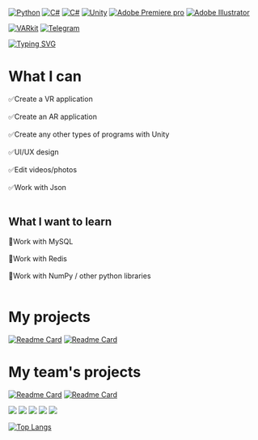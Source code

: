 
[![Python](https://img.shields.io/badge/python-3670A0?style=for-the-badge&logo=python&logoColor=ffdd54)](https://www.python.org/)
[![C#](https://img.shields.io/badge/c%23-%23239120.svg?style=for-the-badge&logo=c-sharp&logoColor=white)](https://github.com/TheMoltenDolphin?tab=repositories&q=&type=&language=c%23&sort=)
[![C#](https://img.shields.io/badge/c%23-%23239120.svg?style=for-the-badge&logo=с++&logoColor=white)](https://github.com/TheMoltenDolphin?tab=repositories&q=&type=&language=c%23&sort=)
[![Unity](https://img.shields.io/badge/Unity3D-000000?style=for-the-badge&logo=unity&logoColor=#ffffffff)](https://github.com/TheMoltenDolphin?tab=repositories&q=&type=&language=python&sort=)
[![Adobe Premiere pro](https://img.shields.io/badge/Premiere-000058?style=for-the-badge&logo=adobepremierepro&logoColor=9494f7)](https://github.com/TheMoltenDolphin?tab=repositories&q=&type=&language=python&sort=)
[![Adobe Illustrator](https://img.shields.io/badge/Illustrator-310000?style=for-the-badge&logo=adobeillustrator&logoColor=f79500)](https://github.com/TheMoltenDolphin?tab=repositories&q=&type=&language=python&sort=)

[![VARkit](https://img.shields.io/badge/My_team-VARkit-214d26?style=for-the-badge&logo=github&logoColor=white)](https://github.com/VARkit?tab=repositories&q=&type=&language=python&sort=)
[![Telegram](https://img.shields.io/badge/Telegram-279dda?style=for-the-badge&logo=telegram&logoColor=white)](https://t.me/TheMoltenDolphin?tab=repositories&q=&type=&language=python&sort=)


[![Typing SVG](https://readme-typing-svg.herokuapp.com?font=Tiny5&size=30&pause=1000&color=3199d9ff&random=false&width=435&lines=It%E2%80%99s+never+too+late+to+learn)](https://git.io/typing-svg)


# What I can
:white_check_mark:Create a VR application <br><br>
:white_check_mark:Create an AR application <br><br>
:white_check_mark:Create any other types of programs with Unity <br><br>
:white_check_mark:UI/UX design <br><br>
:white_check_mark:Edit videos/photos <br><br>
:white_check_mark:Work with Json <br><br>

## What I want to learn
:black_square_button:Work with MySQL <br><br>
:black_square_button:Work with Redis <br><br>
:black_square_button:Work with NumPy / other python libraries <br><br>

# My projects

[![Readme Card](https://github-readme-stats.vercel.app/api/pin/?username=TheMoltenDolphin&repo=CraneSimulator)](https://github.com/TheMoltenDolphin/CraneSimulator)
[![Readme Card](https://github-readme-stats.vercel.app/api/pin/?username=TheMoltenDolphin&repo=Skol_Assistant)](https://github.com/TheMoltenDolphin/Skol_Assistant)

# My team's projects

[![Readme Card](https://github-readme-stats.vercel.app/api/pin/?username=VARkit&repo=MindRift)](https://github.com/VARkit/MindRift)
[![Readme Card](https://github-readme-stats.vercel.app/api/pin/?username=VARkit&repo=SkiingSimulator)](https://github.com/VARkit/SkiingSimulator)




![](https://github-profile-summary-cards.vercel.app/api/cards/profile-details?username=TheMoltenDolphin&theme=solarized_dark)
![](https://github-profile-summary-cards.vercel.app/api/cards/most-commit-language?username=TheMoltenDolphin&theme=solarized_dark)
![](https://github-profile-summary-cards.vercel.app/api/cards/repos-per-language?username=TheMoltenDolphin&theme=solarized_dark)
![](https://github-profile-summary-cards.vercel.app/api/cards/stats?username=TheMoltenDolphin&theme=solarized_dark)
![](https://github-profile-summary-cards.vercel.app/api/cards/productive-time?username=TheMoltenDolphin&theme=solarized_dark)

[![Top Langs](https://github-readme-stats.vercel.app/api/top-langs/?username=TheMoltenDolphin&layout=compact)](https://github.com/TheMoltenDolphin/github-readme-stats)
